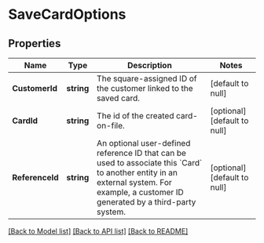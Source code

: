 # SaveCardOptions

## Properties

 Name            | Type       | Description                                                                                                                                                                                      | Notes                        
-----------------|------------|--------------------------------------------------------------------------------------------------------------------------------------------------------------------------------------------------|------------------------------
 **CustomerId**  | **string** | The square-assigned ID of the customer linked to the saved card.                                                                                                                                 | [default to null]            
 **CardId**      | **string** | The id of the created card-on-file.                                                                                                                                                              | [optional] [default to null] 
 **ReferenceId** | **string** | An optional user-defined reference ID that can be used to associate this &#x60;Card&#x60; to another entity in an external system. For example, a customer ID generated by a third-party system. | [optional] [default to null] 

[[Back to Model list]](../README.md#documentation-for-models) [[Back to API list]](../README.md#documentation-for-api-endpoints) [[Back to README]](../README.md)


